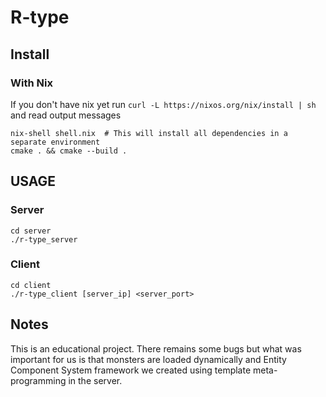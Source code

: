 # R-type

## Install

### With Nix
If you don't have nix yet run `curl -L https://nixos.org/nix/install | sh` and read output messages
```shell script
nix-shell shell.nix  # This will install all dependencies in a separate environment
cmake . && cmake --build .
```

## USAGE

### Server
```
cd server
./r-type_server
```

### Client
```
cd client
./r-type_client [server_ip] <server_port>
```

## Notes
This is an educational project. There remains some bugs but what was important for us is that monsters are loaded dynamically and Entity Component System framework we created using template meta-programming in the server.
